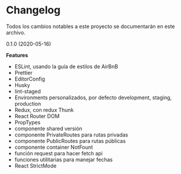 # Changelog

Todos los cambios notables a este proyecto se documentarán en este archivo.

0.1.0 (2020-05-16)

**Features**

* ESLint, usando la guía de estilos de AirBnB
* Prettier
* EditorConfig
* Husky
* lint-staged
* Environments personalizados, por defecto development, staging, production
* Redux, con redux Thunk
* React Router DOM
* PropTypes
* componente shared versión
* componente PrivateRoutes para rutas privadas
* componente PublicRoutes para rutas públicas
* componente container NotFount
* función request para hacer fetch api
* funciones utilitarias para manejar fechas
* React StrictMode
